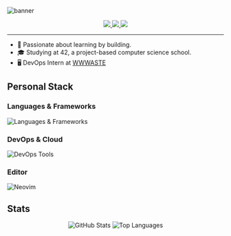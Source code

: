 ![banner](https://github.com/user-attachments/assets/11498132-cf91-4b5a-ac01-e53fb73e9293)

<p align="center">
  <a href="https://www.linkedin.com/in/kian-quetat-riou-178b7b210/">
    <img src="https://img.shields.io/badge/-LinkedIn-0A66C2?style=flat&logo=linkedin&logoColor=white">
  </a>
  <a href="https://discord.com/users/708263191460839484">
    <img src="https://img.shields.io/badge/-Discord-5865F2?style=flat&logo=discord&logoColor=white">
  </a>
  <a href="https://profile.intra.42.fr/users/kquetat-">
    <img src="https://img.shields.io/badge/-42%20Intra-000000?style=flat&logo=42&logoColor=white">
  </a>
</p>

---

- 🚀 Passionate about learning by building.
- 🎓 Studying at 42, a project-based computer science school.
- 🖥️ DevOps Intern at [WWWASTE](https://wwwaste.io/)

## Personal Stack

### Languages & Frameworks
<p align="left">
  <img src="https://skillicons.dev/icons?i=python,typescript,javascript,react,nextjs,c,cpp,tailwind" alt="Languages & Frameworks">
</p>

### DevOps & Cloud
<p align="left">
  <img src="https://skillicons.dev/icons?i=docker,kubernetes,terraform,jenkins,aws" alt="DevOps Tools">
</p>

### Editor
<p align="left">
  <img src="https://skillicons.dev/icons?i=neovim" alt="Neovim">
</p>

## Stats

<p align="center">
  <img src="https://github-readme-stats.vercel.app/api?username=Kariyu42&show_icons=true&theme=tokyonight&hide=prs&hide_rank=true" alt="GitHub Stats">
  <img src="https://github-readme-stats.vercel.app/api/top-langs/?username=Kariyu42&layout=compact&theme=tokyonight" alt="Top Languages">
</p>
